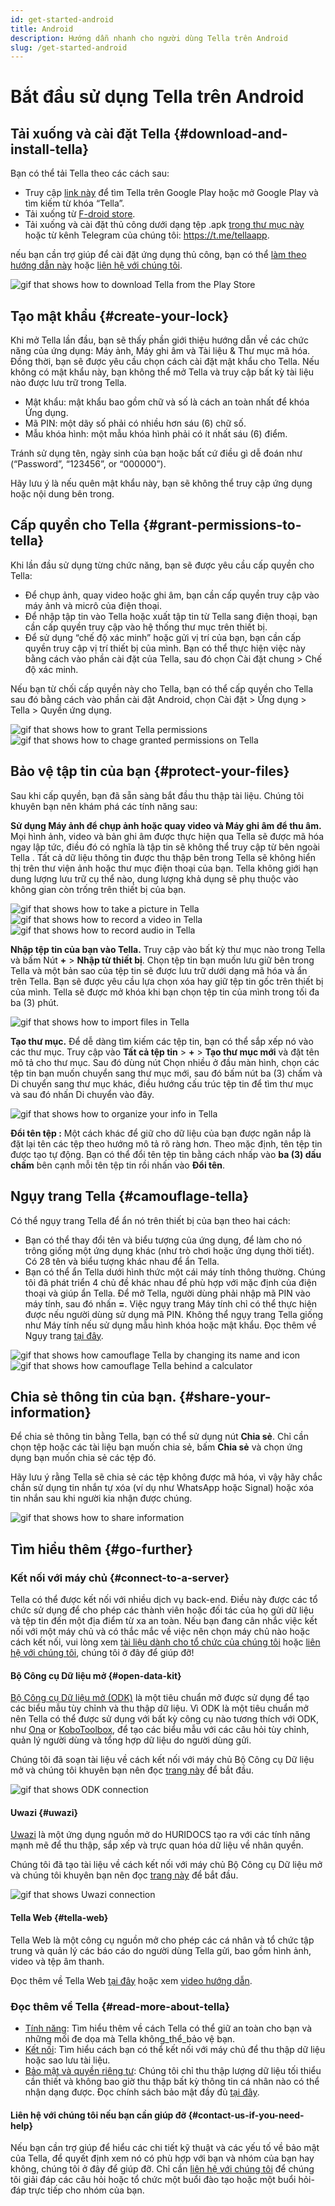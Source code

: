 ```yaml
---
id: get-started-android
title: Android
description: Hướng dẫn nhanh cho người dùng Tella trên Android
slug: /get-started-android
---
```


# Bắt đầu sử dụng Tella trên Android

## Tải xuống và cài đặt Tella {#download-and-install-tella}

Bạn có thể tải Tella theo các cách sau:
- Truy cập [link này](https://play.google.com/store/apps/details?id=org.hzontal.tella&hl=en&gl=US&pli=1) để tìm Tella trên Google Play hoặc mở Google Play và tìm kiếm từ khóa “Tella”.
- Tải xuống từ [F-droid store](https://f-droid.org/en/packages/org.hzontal.tellaFOSS/).
- Tải xuống và cài đặt thủ công dưới dạng tệp .apk [trong thư mục này](https://web.tresorit.com/l/JgMjK#FV9IoIZdDxwAUPqtupJzsQ) hoặc từ kênh Telegram của chúng tôi: https://t.me/tellaapp. 

nếu bạn cần trợ giúp để cài đặt ứng dụng thủ công, bạn có thể [làm theo hướng dẫn này](/video-tutorials#manual-installation-of-tella) hoặc [liên hệ với chúng tôi](/contact-us).

<div class="gifs">
    <img src="./img/getting-started/android/find-tella.gif" alt="gif that shows how to download Tella from the Play Store" title="find and download gif" />
</div>



## Tạo mật khẩu {#create-your-lock}

Khi mở Tella lần đầu, bạn sẽ thấy phần giới thiệu hướng dẫn về các chức năng của ứng dụng: Máy ảnh, Máy ghi âm và Tài liệu & Thư mục mã hóa. Đồng thời, bạn sẽ được yêu cầu chọn cách cài đặt mật khẩu cho Tella. Nếu không có mật khẩu này, bạn không thể mở Tella và truy cập bất kỳ tài liệu nào được lưu trữ trong Tella.
- Mật khẩu: mật khẩu bao gồm chữ và số là cách an toàn nhất để khóa Ứng dụng.
- Mã PIN: một dãy số phải có nhiều hơn sáu (6) chữ số.
- Mẫu khóa hình: một mẫu khóa hình phải có ít nhất sáu (6) điểm.

Tránh sử dụng tên, ngày sinh của bạn hoặc bất cứ điều gì dễ đoán như  (“Password”, “123456”, or “000000”).

Hãy  lưu ý là nếu quên mật khẩu này, bạn sẽ không thể truy cập ứng dụng hoặc nội dung bên trong.





## Cấp quyền cho Tella {#grant-permissions-to-tella}
Khi lần đầu sử dụng từng chức năng, bạn sẽ được yêu cầu cấp quyền cho Tella:
- Để chụp ảnh, quay video hoặc ghi âm, bạn cần cấp quyền truy cập vào máy ảnh và micrô của điện thoại.
- Để nhập tập tin vào Tella hoặc xuất tập tin từ Tella sang điện thoại, bạn cần cấp quyền truy cập vào hệ thống thư mục trên thiết bị.
- Để sử dụng “chế độ xác minh” hoặc gửi vị trí của bạn, bạn cần cấp quyền truy cập vị trí thiết bị của mình. Bạn có thể thực hiện việc này bằng cách vào phần cài đặt của Tella, sau đó chọn Cài đặt chung > Chế độ xác minh.

Nếu bạn từ chối cấp quyền này cho Tella, bạn có thể cấp quyền cho Tella sau đó bằng cách vào phần cài đặt Android, chọn Cài đặt > Ứng dụng > Tella > Quyền ứng dụng.

<div class="gifs">
    <img src="./img/getting-started/android/permissions.gif" alt="gif that shows how to grant Tella permissions" title="grating permission gif" />
    <img src="./img/getting-started/android/permissions-change.gif" alt="gif that shows how to chage granted permissions on Tella" title="change the granted permission" />
</div>



## Bảo vệ tập tin của bạn {#protect-your-files}
Sau khi cấp quyền, bạn đã sẵn sàng bắt đầu thu thập tài liệu. Chúng tôi khuyên bạn nên khám phá các tính năng sau:

**Sử dụng Máy ảnh để chụp ảnh hoặc quay video và Máy ghi âm để thu  âm.** Mọi hình ảnh, video và bản ghi âm được thực hiện qua Tella sẽ được mã hóa ngay lập tức, điều đó có nghĩa là tập tin sẽ không thể truy cập từ bên ngoài Tella . Tất cả dữ liệu thông tin được thu thập bên trong Tella sẽ không hiển thị trên thư viện ảnh hoặc thư mục điện thoại của bạn. Tella không giới hạn dung lượng lưu trữ cụ thể nào, dung lượng khả dụng sẽ phụ thuộc vào không gian còn trống trên thiết bị của bạn.

<div class="gifs">
  <img src="./img/getting-started/android/picture.gif" alt="gif that shows how to take a picture in Tella" title="take a picture in Tella" />
  <img src="./img/getting-started/android/video.gif" alt="gif that shows how to record a video in Tella" title="video recording in Tella" />
  <img src="./img/getting-started/android/audio.gif" alt="gif that shows how to record audio in Tella" title="audio recording in Tella" />
</div>



**Nhập tệp tin của bạn vào Tella.** Truy cập vào bất kỳ thư mục nào trong Tella và bấm Nút **+** > **Nhập từ thiết bị**. Chọn tệp tin bạn muốn lưu giữ bên trong Tella và một bản sao của tệp tin sẽ được lưu trữ dưới dạng mã hóa và ẩn trên Tella. Bạn sẽ được yêu cầu lựa chọn xóa hay giữ tệp tin gốc trên thiết bị của mình. Tella sẽ được mở khóa khi bạn chọn tệp tin của mình trong tối đa ba (3) phút.

<div class="gifs">
    <img src="./img/getting-started/android/import.gif" alt="gif that shows how to import files in Tella" title="import files in Tella" />
</div>



**Tạo thư mục.** Để dễ dàng tìm kiếm các tệp tin, bạn có thể sắp xếp nó vào các thư mục. Truy cập vào **Tất cả tệp tin** > **+** > **Tạo thư mục mới** và đặt tên mô tả cho thư mục. Sau đó dùng nút Chọn nhiều ở đầu màn hình, chọn các tệp tin bạn muốn chuyển sang thư mục mới, sau đó bấm nút ba (3) chấm và Di chuyển sang thư mục khác, điều hướng cấu trúc tệp tin để tìm thư mục và sau đó nhấn Di chuyển vào đây.

<div class="gifs">
    <img src="./img/getting-started/android/folders-rename.gif" alt="gif that shows how to organize your info in Tella" title="organize files in Tella" />
</div>

**Đổi tên tệp :** Một cách khác để giữ cho dữ liệu của bạn được ngăn nắp là đặt lại tên các tệp theo hướng mô tả rõ ràng hơn. Theo mặc định, tên tệp tin được tạo tự động. Bạn có thể đổi tên tệp tin bằng cách nhấp vào **ba (3) dấu chấm** bên cạnh mỗi tên tệp tin rồi nhấn vào **Đổi tên**.




## Ngụy trang Tella {#camouflage-tella}
Có thể ngụy trang Tella để ẩn nó trên thiết bị của bạn theo hai cách:
- Bạn có thể thay đổi tên và biểu tượng của ứng dụng,  để làm cho nó trông giống một ứng dụng khác (như trò chơi hoặc ứng dụng thời tiết). Có 28 tên và biểu tượng khác nhau để ẩn Tella.
- Bạn có thể ẩn Tella dưới hình thức một cái máy tính thông thường. Chúng tôi đã phát triển 4 chủ đề khác nhau để phù hợp với mặc định của điện thoại và giúp ẩn Tella. Để mở Tella, người dùng phải nhập mã PIN vào máy tính, sau đó nhấn **=**. Việc ngụy trang Máy tính chỉ có thể thực hiện được nếu người dùng sử dụng mã PIN. Không thể ngụy trang Tella giống như Máy tính nếu sử dụng mẫu hình khóa hoặc mật khẩu.
Đọc thêm về Ngụy trang [tại đây](/features#camouflage).

<div class="gifs">
    <img src="./img/getting-started/android/camouflage-icon.gif" alt="gif that shows how camouflage Tella by changing its name and icon" title="camouflage Tella changing its icon" />
    <img src="./img/getting-started/android/camouflage-calc.gif" alt="gif that shows how camouflage Tella behind a calculator" title="camouflage Tella with a calculator" />
</div>



## Chia sẻ thông tin của bạn. {#share-your-information}
Để chia sẻ thông tin bằng Tella, bạn có thể sử dụng nút **Chia sẻ**. Chỉ cần chọn tệp hoặc các tài liệu bạn muốn chia sẻ, bấm **Chia sẻ** và chọn ứng dụng bạn muốn chia sẻ các tệp đó. 

Hãy lưu ý rằng Tella sẽ chia sẻ các tệp không được mã hóa, vì vậy hãy chắc chắn sử dụng tin nhắn tự xóa (ví dụ như WhatsApp hoặc Signal) hoặc xóa tin nhắn sau khi người kia nhận được chúng.

<div class="gifs">
    <img src="./img/getting-started/android/share.gif" alt="gif that shows how to share information" title="share information with third party apps" />
</div>



## Tìm hiểu thêm {#go-further}
### Kết nối với máy chủ {#connect-to-a-server}
Tella có thể được kết nối với nhiều dịch vụ back-end. Điều này được các tổ chức sử dụng để cho phép các thành viên hoặc đối tác của họ gửi dữ liệu và tệp tin đến một địa điểm từ xa an toàn. Nếu bạn đang cân nhắc việc kết nối với một máy chủ và có thắc mắc về việc nên chọn máy chủ nào hoặc cách kết nối, vui lòng xem [tài liệu dành cho tổ chức của chúng tôi](/for-organizations) hoặc [liên hệ với chúng tôi](/contact-us), chúng tôi ở đây để giúp đỡ!



#### Bộ Công cụ Dữ liệu mở {#open-data-kit}

[Bộ Công cụ Dữ liệu mở (ODK)](https://getodk.org/) là một tiêu chuẩn mở được sử dụng để tạo các biểu mẫu tùy chỉnh và thu thập dữ liệu. Vì ODK là một tiêu chuẩn mở nên Tella có thể được sử dụng với bất kỳ công cụ nào tương thích với ODK, như [Ona](https://ona.io/home/) or [KoboToolbox](https://www.kobotoolbox.org/), để tạo các biểu mẫu với các câu hỏi tùy chỉnh, quản lý người dùng và tổng hợp dữ liệu do người dùng gửi.

Chúng tôi đã soạn tài liệu về cách kết nối với máy chủ Bộ Công cụ Dữ liệu mở và chúng tôi khuyên bạn nên đọc [trang này](/odk) để bắt đầu.


<div class="gifs">
    <img src="./img/getting-started/android/kobo.gif" alt="gif that shows ODK connection" title="ODK connection" />
</div>

#### Uwazi {#uwazi}
[Uwazi](https://uwazi.io/) là một ứng dụng nguồn mở do HURIDOCS tạo ra với các tính năng mạnh mẽ để thu thập, sắp xếp và trực quan hóa dữ liệu về nhân quyền.

Chúng tôi đã tạo tài liệu về cách kết nối với máy chủ Bộ Công cụ Dữ liệu mở và chúng tôi khuyên bạn nên đọc [trang này](/uwazi) để bắt đầu.

<div class="gifs">
    <img src="./img/getting-started/android/uwazi.gif" alt="gif that shows Uwazi connection" title="Uwazi connection" />
</div>

#### Tella Web {#tella-web}
Tella Web là một công cụ nguồn mở cho phép các cá nhân và tổ chức tập trung và quản lý các báo cáo do người dùng Tella gửi, bao gồm hình ảnh, video và tệp âm thanh.

Đọc thêm về Tella Web [tại đây](/tella-web) hoặc xem [video hướng dẫn](/video-tutorials#tella-web).



### Đọc thêm về Tella {#read-more-about-tella}
- [Tính năng](/features): Tìm hiểu thêm về cách Tella có thể giữ an toàn cho bạn và những mối đe dọa mà Tella không_thể_bảo vệ bạn.
- [Kết nối](/for-organizations): Tìm hiểu cách bạn có thể kết nối với máy chủ để thu thập dữ liệu hoặc sao lưu tài liệu.
- [Bảo mật và quyền riêng tư](/security-and-privacy): Chúng tôi chỉ thu thập lượng dữ liệu tối thiểu cần thiết và không bao giờ thu thập bất kỳ thông tin cá nhân nào có thể nhận dạng được. Đọc chính sách bảo mật đầy đủ [tại đây](/privacy).

#### Liên hệ với chúng tôi nếu bạn cần giúp đỡ {#contact-us-if-you-need-help}
Nếu bạn cần trợ giúp để hiểu các chi tiết kỹ thuật và các yếu tố về bảo mật của Tella, để quyết định xem nó có phù hợp với bạn và nhóm của bạn hay không, chúng tôi ở đây để giúp đỡ. Chỉ cần [liên hệ với chúng tôi](/contact-us) để chúng tôi giải đáp các câu hỏi hoặc tổ chức một buổi đào tạo hoặc một buổi hỏi-đáp trực tiếp cho nhóm của bạn.
